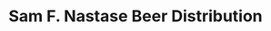 ---
title: "Sam F. Nastase Beer Distribution"
url: /bellefonte/sam-f-nastase-beer-distribution/
shop: alcohol
---